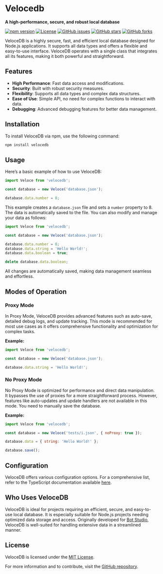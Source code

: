 # Velocedb

**A high-performance, secure, and robust local database**

[![npm version](https://badge.fury.io/js/velocedb.svg)](https://www.npmjs.com/package/velocedb)
[![License](https://img.shields.io/badge/license-MIT-blue.svg)](https://opensource.org/licenses/MIT)
[![GitHub issues](https://img.shields.io/github/issues/amirfarzamnia/velocedb.svg)](https://github.com/amirfarzamnia/velocedb/issues)
[![GitHub stars](https://img.shields.io/github/stars/amirfarzamnia/velocedb.svg)](https://github.com/amirfarzamnia/velocedb/stargazers)
[![GitHub forks](https://img.shields.io/github/forks/amirfarzamnia/velocedb.svg)](https://github.com/amirfarzamnia/velocedb/forks)

VeloceDB is a highly secure, fast, and efficient local database designed for Node.js applications. It supports all data types and offers a flexible and easy-to-use interface. VeloceDB operates with a single class that integrates all its features, making it both powerful and straightforward.

## Features

- **High Performance**: Fast data access and modifications.
- **Security**: Built with robust security measures.
- **Flexibility**: Supports all data types and complex data structures.
- **Ease of Use**: Simple API, no need for complex functions to interact with data.
- **Debugging**: Advanced debugging features for better data management.

## Installation

To install VeloceDB via npm, use the following command:

```bash
npm install velocedb
```

## Usage

Here’s a basic example of how to use VeloceDB:

```javascript
import Veloce from 'velocedb';

const database = new Veloce('database.json');

database.data.number = 8;
```

This example creates a `database.json` file and sets a `number` property to 8. The data is automatically saved to the file. You can also modify and manage your data as follows:

```javascript
import Veloce from 'velocedb';

const database = new Veloce('database.json');

database.data.number = 8;
database.data.string = 'Hello World!';
database.data.boolean = true;

delete database.data.boolean;
```

All changes are automatically saved, making data management seamless and effortless.

## Modes of Operation

### Proxy Mode

In Proxy Mode, VeloceDB provides advanced features such as auto-save, detailed debug logs, and update tracking. This mode is recommended for most use cases as it offers comprehensive functionality and optimization for complex tasks.

**Example:**

```javascript
import Veloce from 'velocedb';

const database = new Veloce('database.json');

database.data.string = 'Hello World!';
```

### No Proxy Mode

No Proxy Mode is optimized for performance and direct data manipulation. It bypasses the use of proxies for a more straightforward process. However, features like auto-updates and update handlers are not available in this mode. You need to manually save the database.

**Example:**

```javascript
import Veloce from 'velocedb';

const database = new Veloce('tests/i.json', { noProxy: true });

database.data = { string: 'Hello World!' };

database.save();
```

## Configuration

VeloceDB offers various configuration options. For a comprehensive list, refer to the TypeScript documentation available [here](./index.d.ts).

## Who Uses VeloceDB

VeloceDB is ideal for projects requiring an efficient, secure, and easy-to-use local database. It is especially suitable for Node.js projects needing optimized data storage and access. Originally developed for [Bot Studio](https://www.botstudioo.com), VeloceDB is well-suited for handling extensive data in a streamlined manner.

## License

VeloceDB is licensed under the [MIT License](https://opensource.org/licenses/MIT).

For more information and to contribute, visit the [GitHub repository](https://github.com/amirfarzamnia/velocedb).
